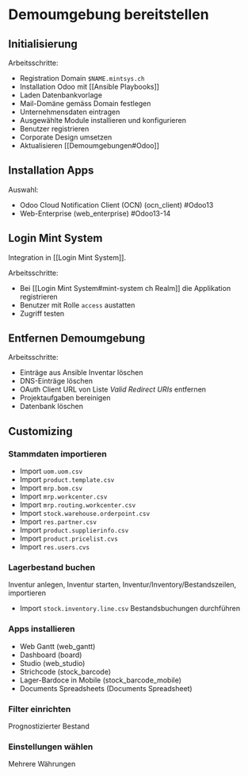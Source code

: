 # Demoumgebung bereitstellen
## Initialisierung
Arbeitsschritte:
* Registration Domain  `$NAME.mintsys.ch`
* Installation Odoo mit [[Ansible Playbooks]]
* Laden Datenbankvorlage
* Mail-Domäne gemäss Domain festlegen
* Unternehmensdaten eintragen
* Ausgewählte Module installieren und konfigurieren
* Benutzer registrieren
* Corporate Design umsetzen
* Aktualisieren [[Demoumgebungen#Odoo]]

## Installation Apps
Auswahl:
* Odoo Cloud Notification Client (OCN) (ocn_client) #Odoo13
* Web-Enterprise (web_enterprise) #Odoo13-14

## Login Mint System
Integration in [[Login Mint System]].

Arbeitsschritte:
* Bei [[Login Mint System#mint-system ch Realm]] die Applikation registrieren
* Benutzer mit Rolle `access` austatten
* Zugriff testen

## Entfernen Demoumgebung
Arbeitsschritte:
* Einträge aus Ansible Inventar löschen
* DNS-Einträge löschen
* OAuth Client URL von Liste *Valid Redirect URIs* entfernen
* Projektaufgaben bereinigen
* Datenbank löschen

## Customizing

### Stammdaten importieren
* Import `uom.uom.csv`
* Import `product.template.csv`
* Import `mrp.bom.csv`
* Import `mrp.workcenter.csv`
* Import `mrp.routing.workcenter.csv`
* Import `stock.warehouse.orderpoint.csv`
* Import `res.partner.csv`
* Import `product.supplierinfo.csv`
* Import `product.pricelist.cvs`
* Import `res.users.cvs`

### Lagerbestand buchen
Inventur anlegen, Inventur starten, Inventur/Inventory/Bestandszeilen, importieren
* Import `stock.inventory.line.csv`
Bestandsbuchungen durchführen

### Apps installieren
* Web Gantt (web_gantt)
* Dashboard (board)
* Studio (web_studio)
* Strichcode (stock_barcode)
* Lager-Bardoce in Mobile (stock_barcode_mobile)
* Documents Spreadsheets (Documents Spreadsheet)

### Filter einrichten
Prognostizierter Bestand

### Einstellungen wählen
Mehrere Währungen